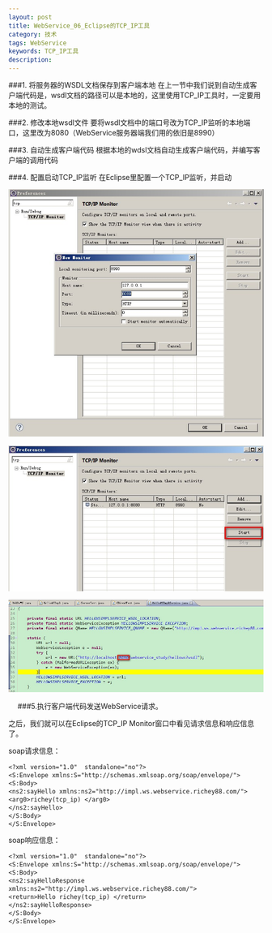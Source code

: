```yaml
---
layout: post
title: WebService_06_Eclipse的TCP_IP工具
category: 技术
tags: WebService
keywords: TCP_IP工具
description: 
---
```

###1. 将服务器的WSDL文档保存到客户端本地
在上一节中我们说到自动生成客户端代码是，wsdl文档的路径可以是本地的，这里使用TCP_IP工具时，一定要用本地的测试。

###2. 修改本地wsdl文件
要将wsdl文档中的端口号改为TCP_IP监听的本地端口，这里改为8080（WebService服务器端我们用的依旧是8990）

###3. 自动生成客户端代码
根据本地的wdsl文档自动生成客户端代码，并编写客户端的调用代码

###4. 配置启动TCP_IP监听
在Eclipse里配置一个TCP_IP监听，并启动

![4](/public/img/tec/tcp_ip1.jpg)

![5](/public/img/tec/tcp_ip2.jpg)

![6](/public/img/tec/tcp_ip3.jpg)

　
###5.执行客户端代码发送WebService请求。

之后，我们就可以在Eclipse的TCP_IP Monitor窗口中看见请求信息和响应信息了。

soap请求信息：

	<?xml version="1.0"  standalone="no"?>
	<S:Envelope xmlns:S="http://schemas.xmlsoap.org/soap/envelope/">
	<S:Body>
	<ns2:sayHello xmlns:ns2="http://impl.ws.webservice.richey88.com/">
	<arg0>richey(tcp_ip) </arg0>
	</ns2:sayHello>
	</S:Body>
	</S:Envelope>

soap响应信息：

	<?xml version="1.0"  standalone="no"?>
	<S:Envelope xmlns:S="http://schemas.xmlsoap.org/soap/envelope/">
	<S:Body>
	<ns2:sayHelloResponse xmlns:ns2="http://impl.ws.webservice.richey88.com/">
	<return>Hello richey(tcp_ip) </return>
	</ns2:sayHelloResponse>
	</S:Body>
	</S:Envelope>

